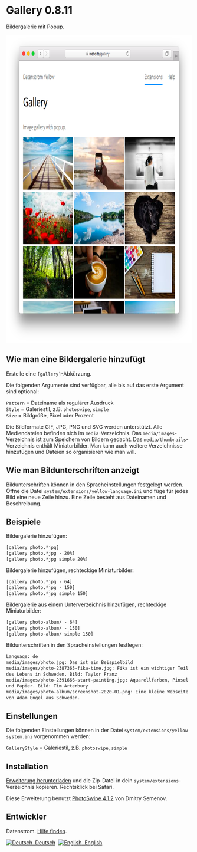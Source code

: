 Gallery 0.8.11
==============
Bildergalerie mit Popup.

<p align="center"><img src="gallery-screenshot.png?raw=true" width="795" height="836" alt="Bildschirmfoto"></p>

## Wie man eine Bildergalerie hinzufügt

Erstelle eine `[gallery]`-Abkürzung.

Die folgenden Argumente sind verfügbar, alle bis auf das erste Argument sind optional:
  
`Pattern` = Dateiname als regulärer Ausdruck  
`Style` = Galeriestil, z.B. `photoswipe`, `simple`  
`Size` = Bildgröße, Pixel oder Prozent  

Die Bildformate GIF, JPG, PNG und SVG werden unterstützt. Alle Mediendateien befinden sich im `media`-Verzeichnis. Das `media/images`-Verzeichnis ist zum Speichern von Bildern gedacht. Das `media/thumbnails`-Verzeichnis enthält Miniaturbilder. Man kann auch weitere Verzeichnisse hinzufügen und Dateien so organisieren wie man will.

## Wie man Bildunterschriften anzeigt

Bildunterschriften können in den Spracheinstellungen festgelegt werden. Öffne die Datei `system/extensions/yellow-language.ini` und füge für jedes Bild eine neue Zeile hinzu. Eine Zeile besteht aus Dateinamen und Beschreibung.

## Beispiele

Bildergalerie hinzufügen:

    [gallery photo.*jpg]
    [gallery photo.*jpg - 20%]
    [gallery photo.*jpg simple 20%]

Bildergalerie hinzufügen, rechteckige Miniaturbilder:

    [gallery photo.*jpg - 64]
    [gallery photo.*jpg - 150]
    [gallery photo.*jpg simple 150]

Bildergalerie aus einem Unterverzeichnis hinzufügen, rechteckige Miniaturbilder:

    [gallery photo-album/ - 64]
    [gallery photo-album/ - 150]
    [gallery photo-album/ simple 150]

Bildunterschriften in den Spracheinstellungen festlegen:

    Language: de
    media/images/photo.jpg: Das ist ein Beispielbild
    media/images/photo-2387365-fika-time.jpg: Fika ist ein wichtiger Teil des Lebens in Schweden. Bild: Taylor Franz
    media/images/photo-2391666-start-painting.jpg: Aquarellfarben, Pinsel und Papier. Bild: Tim Arterbury
    media/images/photo-album/screenshot-2020-01.png: Eine kleine Webseite von Adam Engel aus Schweden.

## Einstellungen

Die folgenden Einstellungen können in der Datei `system/extensions/yellow-system.ini` vorgenommen werden:

`GalleryStyle` = Galeriestil, z.B. `photoswipe`, `simple`  

## Installation

[Erweiterung herunterladen](https://github.com/datenstrom/yellow-extensions/raw/master/zip/gallery.zip) und die Zip-Datei in dein `system/extensions`-Verzeichnis kopieren. Rechtsklick bei Safari.

Diese Erweiterung benutzt [PhotoSwipe 4.1.2](https://github.com/dimsemenov/photoswipe) von Dmitry Semenov.

## Entwickler

Datenstrom. [Hilfe finden](https://datenstrom.se/de/yellow/help/).

<p>
<a href="README-de.md"><img src="https://raw.githubusercontent.com/datenstrom/yellow-extensions/master/source/help/language-de.png" width="15" height="15" alt="Deutsch">&nbsp; Deutsch</a>&nbsp;
<a href="README.md"><img src="https://raw.githubusercontent.com/datenstrom/yellow-extensions/master/source/help/language-en.png" width="15" height="15" alt="English">&nbsp; English</a>&nbsp;
</p>
